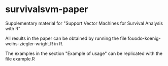 # survivalsvm-paper
Supplementary material for "Support Vector Machines for Survival Analysis with R"

All results in the paper can be obtained by running the file fouodo-koenig-weihs-ziegler-wright.R in R. 

The examples in the section "Example of usage" can be replicated with the file example.R